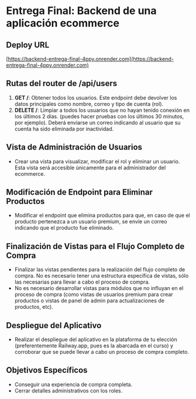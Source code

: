 # Entrega Final: Backend de una aplicación ecommerce

## Deploy URL

[https://backend-entrega-final-4ppy.onrender.com](https://backend-entrega-final-4ppy.onrender.com)

## Rutas del router de /api/users

1. **GET /**: Obtener todos los usuarios. Este endpoint debe devolver los datos principales como nombre, correo y tipo de cuenta (rol).
2. **DELETE /**: Limpiar a todos los usuarios que no hayan tenido conexión en los últimos 2 días. (puedes hacer pruebas con los últimos 30 minutos, por ejemplo). Deberá enviarse un correo indicando al usuario que su cuenta ha sido eliminada por inactividad.

## Vista de Administración de Usuarios

- Crear una vista para visualizar, modificar el rol y eliminar un usuario. Esta vista será accesible únicamente para el administrador del ecommerce.

## Modificación de Endpoint para Eliminar Productos

- Modificar el endpoint que elimina productos para que, en caso de que el producto pertenezca a un usuario premium, se envíe un correo indicando que el producto fue eliminado.

## Finalización de Vistas para el Flujo Completo de Compra

- Finalizar las vistas pendientes para la realización del flujo completo de compra. No es necesario tener una estructura específica de vistas, sólo las necesarias para llevar a cabo el proceso de compra.
- No es necesario desarrollar vistas para módulos que no influyan en el proceso de compra (como vistas de usuarios premium para crear productos o vistas de panel de admin para actualizaciones de productos, etc).

## Despliegue del Aplicativo

- Realizar el despliegue del aplicativo en la plataforma de tu elección (preferentemente Railway.app, pues es la abarcada en el curso) y corroborar que se puede llevar a cabo un proceso de compra completo.

## Objetivos Específicos

- Conseguir una experiencia de compra completa.
- Cerrar detalles administrativos con los roles.
